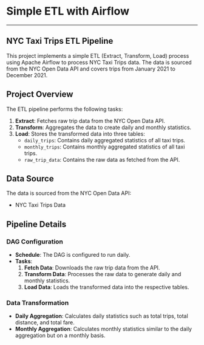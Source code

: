 # Simple ETL with Airflow
---

## NYC Taxi Trips ETL Pipeline

This project implements a simple ETL (Extract, Transform, Load) process using Apache Airflow to process NYC Taxi Trips data. The data is sourced from the NYC Open Data API and covers trips from January 2021 to December 2021.

## Project Overview

The ETL pipeline performs the following tasks:
1. **Extract**: Fetches raw trip data from the NYC Open Data API.
2. **Transform**: Aggregates the data to create daily and monthly statistics.
3. **Load**: Stores the transformed data into three tables:
   - `daily_trips`: Contains daily aggregated statistics of all taxi trips.
   - `monthly_trips`: Contains monthly aggregated statistics of all taxi trips.
   - `raw_trip_data`: Contains the raw data as fetched from the API.

## Data Source

The data is sourced from the NYC Open Data API:
- NYC Taxi Trips Data

## Pipeline Details

### DAG Configuration

- **Schedule**: The DAG is configured to run daily.
- **Tasks**:
  1. **Fetch Data**: Downloads the raw trip data from the API.
  2. **Transform Data**: Processes the raw data to generate daily and monthly statistics.
  3. **Load Data**: Loads the transformed data into the respective tables.

### Data Transformation

- **Daily Aggregation**: Calculates daily statistics such as total trips, total distance, and total fare.
- **Monthly Aggregation**: Calculates monthly statistics similar to the daily aggregation but on a monthly basis.
